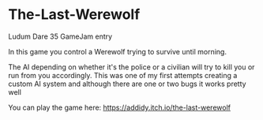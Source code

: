 # The-Last-Werewolf
Ludum Dare 35 GameJam entry

In this game you control a Werewolf trying to survive until morning.

The AI depending on whether it's the police or a civilian will try to kill you or run from you accordingly.
This was one of my first attempts creating a custom AI system and although there are one or two bugs it works pretty well

You can play the game here: https://addidy.itch.io/the-last-werewolf
